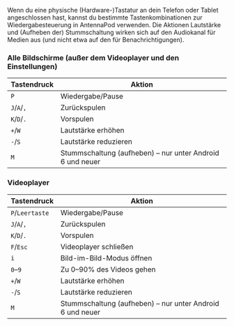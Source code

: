 Wenn du eine physische (Hardware-)Tastatur an dein Telefon oder Tablet angeschlossen hast, kannst du bestimmte Tastenkombinationen zur Wiedergabesteuerung in AntennaPod verwenden. Die Aktionen Lautstärke und (Aufheben der) Stummschaltung wirken sich auf den Audiokanal für Medien aus (und nicht etwa auf den für Benachrichtigungen).

### Alle Bildschirme (außer dem Videoplayer und den Einstellungen)

| Tastendruck | Aktion |
| --- | --- |
| `P` | Wiedergabe/Pause |
| `J`/`A`/`,` | Zurückspulen |
| `K`/`D`/`.` | Vorspulen |
| `+`/`W` | Lautstärke erhöhen |
| `-`/`S` | Lautstärke reduzieren |
| `M` | Stummschaltung (aufheben) – nur unter Android 6 und neuer |

### Videoplayer

| Tastendruck | Aktion |
| --- | --- |
| `P`/`Leertaste` | Wiedergabe/Pause |
| `J`/`A`/`,` | Zurückspulen |
| `K`/`D`/`.` | Vorspulen |
| `F`/`Esc` | Videoplayer schließen |
| `i` | Bild-im-Bild-Modus öffnen |
| `0`–`9` | Zu 0–90% des Videos gehen |
| `+`/`W` | Lautstärke erhöhen |
| `-`/`S` | Lautstärke reduzieren |
| `M` | Stummschaltung (aufheben) – nur unter Android 6 und neuer |
